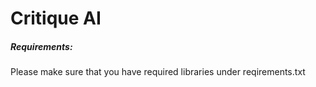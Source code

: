 # Critique AI
<h5>Requirements:</h5>
Please make sure that you have required libraries under reqirements.txt
